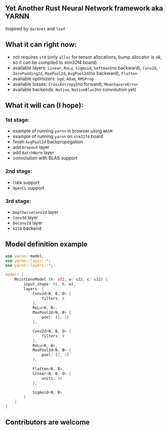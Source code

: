 ## Yet Another Rust Neural Network framework aka YARNN
Inspired by `darknet` and `leaf`

## What it can right now:
 * not requires `std` (only `alloc` for tensor allocations, bump allocator is ok, so it can be compiled to stm32f4 board)
 * available layers: `Linear`, `ReLu`, `Sigmoid`, `Softmax`(no backward), `Conv2d`, `ZeroPadding2d`, `MaxPool2d`, `AvgPool2d`(no backward), `Flatten`
 * available optimizers: `Sgd`, `Adam`, `RMSProp`
 * available losses: `CrossEntropy`(no forward), `MeanSquareError`
 * available backends: `Native`, `NativeBlas`(no convolution yet)

## What it will can (I hope):
### 1st stage:
 * example of running `yarnn` in browser using `WASM`
 * example of running `yarnn` on `stm32f4` board
 * finish `AvgPool2d` backpropogation
 * add `Dropout` layer
 * add `BatchNorm` layer
 * convolution with BLAS support 
### 2nd stage:
 * `CUDA` support
 * `OpenCL` support
### 3rd stage:
 * `DepthwiseConv2d` layer
 * `Conv3d` layer
 * `Deconv2d` layer
 * `k210` backend

## Model definition example
```rust
use yarnn::model;
use yarnn::layer::*;
use yarnn::layers::*;

model! {
    MnistConvModel (h: u32, w: u32, c: u32) {
        input_shape: (c, h, w),
        layers: {
            Conv2d<N, B, O> {
                filters: 8
            },
            ReLu<N, B>,
            MaxPool2d<N, B> {
                pool: (2, 2)
            },

            Conv2d<N, B, O> {
                filters: 8
            },
            ReLu<N, B>,
            MaxPool2d<N, B> {
                pool: (2, 2)
            },

            Flatten<N, B>,
            Linear<N, B, O> {
                units: 10
            },

            Sigmoid<N, B>
        }
    }
}
```

## Contributors are welcome